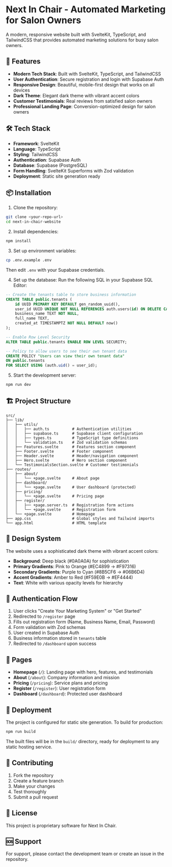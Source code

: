 # Next In Chair - Automated Marketing for Salon Owners

A modern, responsive website built with SvelteKit, TypeScript, and TailwindCSS that provides automated marketing solutions for busy salon owners.

## 🚀 Features

- **Modern Tech Stack**: Built with SvelteKit, TypeScript, and TailwindCSS
- **User Authentication**: Secure registration and login with Supabase Auth
- **Responsive Design**: Beautiful, mobile-first design that works on all devices
- **Dark Theme**: Elegant dark theme with vibrant accent colors
- **Customer Testimonials**: Real reviews from satisfied salon owners
- **Professional Landing Page**: Conversion-optimized design for salon owners

## 🛠️ Tech Stack

- **Framework**: SvelteKit
- **Language**: TypeScript
- **Styling**: TailwindCSS
- **Authentication**: Supabase Auth
- **Database**: Supabase (PostgreSQL)
- **Form Handling**: SvelteKit Superforms with Zod validation
- **Deployment**: Static site generation ready

## 📦 Installation

1. Clone the repository:
```bash
git clone <your-repo-url>
cd next-in-chair-website
```

2. Install dependencies:
```bash
npm install
```

3. Set up environment variables:
```bash
cp .env.example .env
```
Then edit `.env` with your Supabase credentials.

4. Set up the database:
Run the following SQL in your Supabase SQL Editor:

```sql
-- Create the tenants table to store business information
CREATE TABLE public.tenants (
    id UUID PRIMARY KEY DEFAULT gen_random_uuid(),
    user_id UUID UNIQUE NOT NULL REFERENCES auth.users(id) ON DELETE CASCADE,
    business_name TEXT NOT NULL,
    full_name TEXT,
    created_at TIMESTAMPTZ NOT NULL DEFAULT now()
);

-- Enable Row Level Security
ALTER TABLE public.tenants ENABLE ROW LEVEL SECURITY;

-- Policy to allow users to see their own tenant data
CREATE POLICY "Users can view their own tenant data"
ON public.tenants
FOR SELECT USING (auth.uid() = user_id);
```

5. Start the development server:
```bash
npm run dev
```

## 🏗️ Project Structure

```
src/
├── lib/
│   ├── utils/
│   │   ├── auth.ts          # Authentication utilities
│   │   ├── supabase.ts      # Supabase client configuration
│   │   ├── types.ts         # TypeScript type definitions
│   │   └── validation.ts    # Zod validation schemas
│   ├── Features.svelte      # Features section component
│   ├── Footer.svelte        # Footer component
│   ├── Header.svelte        # Header/navigation component
│   ├── Hero.svelte          # Hero section component
│   └── TestimonialsSection.svelte # Customer testimonials
├── routes/
│   ├── about/
│   │   └── +page.svelte     # About page
│   ├── dashboard/
│   │   └── +page.svelte     # User dashboard (protected)
│   ├── pricing/
│   │   └── +page.svelte     # Pricing page
│   ├── register/
│   │   ├── +page.server.ts  # Registration form actions
│   │   └── +page.svelte     # Registration form
│   └── +page.svelte         # Homepage
├── app.css                  # Global styles and Tailwind imports
└── app.html                 # HTML template
```

## 🎨 Design System

The website uses a sophisticated dark theme with vibrant accent colors:

- **Background**: Deep black (#0A0A0A) for sophistication
- **Primary Gradients**: Pink to Orange (#EC4899 → #F97316)
- **Secondary Gradients**: Purple to Cyan (#8B5CF6 → #06B6D4)
- **Accent Gradients**: Amber to Red (#F59E0B → #EF4444)
- **Text**: White with various opacity levels for hierarchy

## 🔐 Authentication Flow

1. User clicks "Create Your Marketing System" or "Get Started"
2. Redirected to `/register` page
3. Fills out registration form (Name, Business Name, Email, Password)
4. Form validation with Zod schemas
5. User created in Supabase Auth
6. Business information stored in `tenants` table
7. Redirected to `/dashboard` upon success

## 📱 Pages

- **Homepage** (`/`): Landing page with hero, features, and testimonials
- **About** (`/about`): Company information and mission
- **Pricing** (`/pricing`): Service plans and pricing
- **Register** (`/register`): User registration form
- **Dashboard** (`/dashboard`): Protected user dashboard

## 🚀 Deployment

The project is configured for static site generation. To build for production:

```bash
npm run build
```

The built files will be in the `build/` directory, ready for deployment to any static hosting service.

## 🤝 Contributing

1. Fork the repository
2. Create a feature branch
3. Make your changes
4. Test thoroughly
5. Submit a pull request

## 📄 License

This project is proprietary software for Next In Chair.

## 🆘 Support

For support, please contact the development team or create an issue in the repository.

